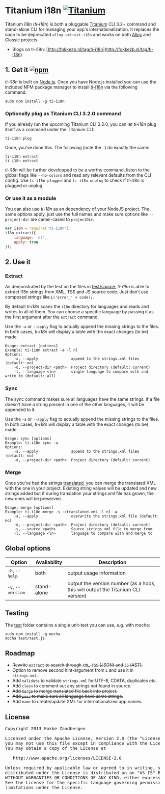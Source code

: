 # Titanium i18n [![Titanium](http://www-static.appcelerator.com/badges/titanium-git-badge-sq.png)](http://www.appcelerator.com/titanium/)

Titanium i18n (*ti-i18n*) is both a pluggable [Titanium](http://docs.appcelerator.com/titanium/latest/#!/guide/Titanium_Command-Line_Interface_Reference) CLI 3.2+ command and stand-alone CLI for managing your app's internationalization. It replaces the soon to be deprecated `alloy extract-i18n` and works on both [Alloy](http://docs.appcelerator.com/titanium/latest/#!/guide/Alloy_Command-Line_Interface_Reference) and Classic projects.

* Blogs on ti-i18n: [http://fokkezb.nl/tag/ti-i18n](http://fokkezb.nl/tag/ti-i18n)

## 1. Get it [![npm](http://img.shields.io/npm/v/ti-i18n.png)](https://www.npmjs.org/package/ti-i18n)
*ti-i18n* is built on [Node.js](http://nodejs.org/). Once you have Node.js installed you can use the included NPM package manager to install [ti-i18n](https://npmjs.org/package/ti-i18n) via the following command:

```
sudo npm install -g ti-i18n
```

### Optionally plug as Titanium CLI 3.2.0 command
If you already run the upcoming Titanium CLI 3.2.0, you can let *ti-i18n* plug itself as a command under the Titanium CLI:

```
ti-i18n plug
```

Once, you've done this. The following (note the `-`) do exactly the same:

```
ti-i18n extract
ti i18n extract
```

*ti-i18n* will be further developped to be a worthy command, listen to the global flags like `--no-colors` and read any relevant defaults from the CLI config. Use `ti-i18n plugged` and `ti-i18n unplug` to check if *ti-i18n* is plugged or unplug.

### Or use it as a module
You can also use *ti-18n* as an dependency of your NodeJS project. The same options apply, just use the full names and make sure options like `--project-dir` are camel-cased to `projectDir`.

```javascript
var i18n = require('ti-i18n');
i18n.extract({
	language: 'nl',
	apply: true
});
```

## 2. Use it

### Extract
As demonstrated by the test on the files in [test/source](https://github.com/FokkeZB/ti-i18n/tree/master/test/source), *ti-i18n* is able to extract i18n strings from XML, TSS and JS source code. Just don't use composed strings like `L('error_' + code);`.

By default *ti-i18n* scans the `i18n` directory for languages and reads and writes to all of them. You can choose a specific language by passing it as the first argument after the `extract` command.

Use the `-a` or `--apply` flag to actually append the missing strings to the files. In both cases, *ti-i18n* will display a table with the exact changes (to be) made.

```
Usage: extract [options]
Example: ti-i18n extract -a -l nl
Options:
    -a, --apply               append to the strings.xml files (default: no)
    -d, --project-dir <path>  Project directory (default: current)
    -l, --language <ln>       single language to compare with and write to (default: all)
```

### Sync
The sync command makes sure all languages have the same strings. If a file doesn't have a string present in one of the other languages, it will be appended to it.

Use the `-a` or `--apply` flag to actually append the missing strings to the files. In both cases, *ti-i18n* will display a table with the exact changes (to be) made.

```
Usage: sync [options]
Example: ti-i18n sync -a
Options:
    -a, --apply               append to the strings.xml files (default: no)
    -d, --project-dir <path>  Project directory (default: current)
```

### Merge
Once you've had the strings [translated](http://translate.google.com/toolkit/), you can merge the translated XML with the one in your project. Existing string values will be updated and new strings added but if during translation your strings.xml file has grown, the new ones will be preserved.

```
Usage: merge [options]
Example: ti-i18n merge -s ~/translated.xml -l nl -a
    -a, --apply               overwrite the strings.xml file (default: no)
    -d, --project-dir <path>  Project directory (default: current)
    -s, --source <path>       Source strings.xml file to merge from
    -l, --language <ln>       language to compare with and merge to
```

## Global options
Option | Availability | Description
------- | ----------- | -----------
`-h`, `--help`|both|output usage information
`-v`, `--version`|stand-alone|output the version number (as a hook, this will output the Titanium CLI version)

## Testing
The [test](https://github.com/FokkeZB/ti-i18n/tree/master/test) folder contains a single unit-test you can use, e.g. with mocha:

```
sudo npm install -g mocha
mocha test/test.js
```

## Roadmap

* ~~Rewrite `extract` to search through `XML`, `TSS` (JSON) and `JS` (AST).~~
* Option to remove second hint-argument from `L` and use it in `strings.xml`.
* Add `validate` to validate `strings.xml` for UTF-8, CDATA, duplicates etc.
* Add `clean` to comment out any strings not found in source.
* ~~Add `merge` to merge translated file back into project.~~
* ~~Add `peer` to make sure all language have same strings.~~
* Add `name` to create/update XML for internationalized app names.

## License

<pre>
Copyright 2013 Fokke Zandbergen

Licensed under the Apache License, Version 2.0 (the "License");
you may not use this file except in compliance with the License.
You may obtain a copy of the License at

   http://www.apache.org/licenses/LICENSE-2.0

Unless required by applicable law or agreed to in writing, software
distributed under the License is distributed on an "AS IS" BASIS,
WITHOUT WARRANTIES OR CONDITIONS OF ANY KIND, either express or implied.
See the License for the specific language governing permissions and
limitations under the License.
</pre>
